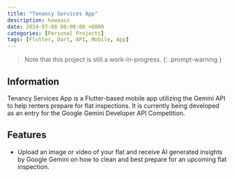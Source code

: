 ```yaml
---
title: "Tenancy Services App"
description: howaass
date: 2024-07-08 00:00:00 +0800
categories: [Personal Projects]
tags: [Flutter, Dart, API, Mobile, App]
---
```


> Note that this project is still a work-in-progress.
{: .prompt-warning }

## Information
Tenancy Services App is a Flutter-based mobile app utilizing the Gemini API to help renters prepare for flat inspections. It is currently being developed as an entry for the Google Gemini Developer API Competition.


## Features
- Upload an image or video of your flat and receive AI generated insights by Google Gemini on how to clean and best prepare for an upcoming flat inspection.

